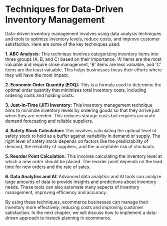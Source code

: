 # Techniques for Data-Driven Inventory Management

Data-driven inventory management involves using data analysis techniques and tools to optimize inventory levels, reduce costs, and improve customer satisfaction. Here are some of the key techniques used:

**1. ABC Analysis:** This technique involves categorizing inventory items into three groups (A, B, and C) based on their importance. 'A' items are the most valuable and require close management, 'B' items are less valuable, and 'C' items are the least valuable. This helps businesses focus their efforts where they will have the most impact.

**2. Economic Order Quantity (EOQ):** This is a formula used to determine the optimal order quantity that minimizes total inventory costs, including ordering costs and holding costs.

**3. Just-in-Time (JIT) Inventory:** This inventory management technique aims to minimize inventory levels by ordering goods so that they arrive just when they are needed. This reduces storage costs but requires accurate demand forecasting and reliable suppliers.

**4. Safety Stock Calculation:** This involves calculating the optimal level of safety stock to hold as a buffer against variability in demand or supply. The right level of safety stock depends on factors like the predictability of demand, the reliability of suppliers, and the acceptable risk of stockouts.

**5. Reorder Point Calculation:** This involves calculating the inventory level at which a new order should be placed. The reorder point depends on the lead time for new orders and the rate of sales.

**6. Data Analytics and AI:** Advanced data analytics and AI tools can analyze large amounts of data to provide insights and predictions about inventory needs. These tools can also automate many aspects of inventory management, improving efficiency and accuracy.

By using these techniques, ecommerce businesses can manage their inventory more effectively, reducing costs and improving customer satisfaction. In the next chapter, we will discuss how to implement a data-driven approach to instock planning in ecommerce.
